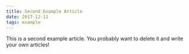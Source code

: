 ```yaml
---
title: Second Example Article
date: 2017-12-11
tags: example
---
```


This is a second example article. You probably want to delete it and write your own articles!
